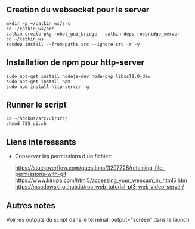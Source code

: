 ## Creation du websocket pour le server

	mkdir -p ~/catkin_ws/src
	cd ~/catkin_ws/src
	catkin create pkg robot_gui_bridge --catkin-deps rosbridge_server
	cd ~/catkin_ws
	rosdep install --from-paths src --ignore-src -r -y

## Installation de npm pour http-server

	sudo apt-get install nodejs-dev node-gyp libssl1.0-dev
	sudo apt-get install npm
	sudo npm install http-server -g
	
## Runner le script

	cd ~/hockus/src/ui/src/
	chmod 755 ui.sh


## Liens interessants

* Conserver les permissions d'un fichier:

	https://stackoverflow.com/questions/3207728/retaining-file-permissions-with-git
	https://www.kirupa.com/html5/accessing_your_webcam_in_html5.htm
	https://msadowski.github.io/ros-web-tutorial-pt3-web_video_server/
	

## Autres notes

Voir les outputs du script dans le terminal: output="screen" dans le launch

